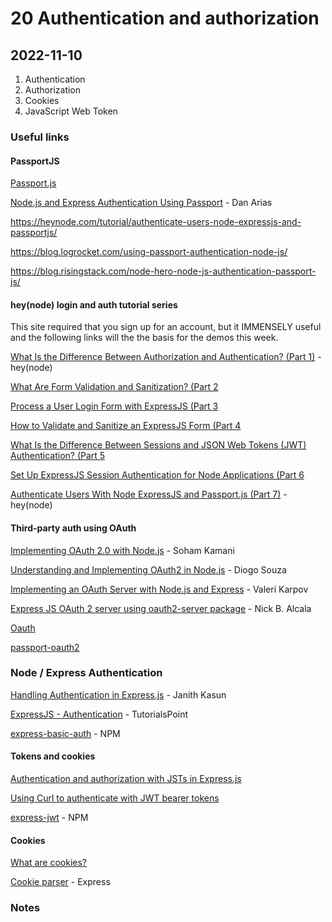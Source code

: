 # 20 Authentication and authorization

## 2022-11-10

1. Authentication
2. Authorization
3. Cookies
4. JavaScript Web Token

### Useful links


#### PassportJS

[Passport.js](https://www.passportjs.org/)

[Node.js and Express Authentication Using Passport](https://auth0.com/blog/create-a-simple-and-secure-node-express-app/) - Dan Arias

https://heynode.com/tutorial/authenticate-users-node-expressjs-and-passportjs/

https://blog.logrocket.com/using-passport-authentication-node-js/

https://blog.risingstack.com/node-hero-node-js-authentication-passport-js/

#### hey(node) login and auth tutorial series

This site required that you sign up for an account, but it IMMENSELY useful and the following links will the the basis for the demos this week.

[What Is the Difference Between Authorization and Authentication? (Part 1)](https://heynode.com/tutorial/what-difference-between-authorization-and-authentication) - hey(node)

[What Are Form Validation and Sanitization? (Part 2](https://heynode.com/tutorial/what-are-form-validation-and-sanitization)

[Process a User Login Form with ExpressJS (Part 3](https://heynode.com/tutorial/process-user-login-form-expressjs)

[How to Validate and Sanitize an ExpressJS Form (Part 4](https://heynode.com/tutorial/how-validate-and-sanitize-expressjs-form)

[What Is the Difference Between Sessions and JSON Web Tokens (JWT) Authentication? (Part 5](https://heynode.com/tutorial/what-difference-between-sessions-and-json-web-tokens-jwt-authentication)

[Set Up ExpressJS Session Authentication for Node Applications (Part 6](https://heynode.com/tutorial/set-expressjs-session-authentication-node-applications)

[Authenticate Users With Node ExpressJS and Passport.js (Part 7)](https://heynode.com/tutorial/authenticate-users-node-expressjs-and-passportjs/) - hey(node)

#### Third-party auth using OAuth

[Implementing OAuth 2.0 with Node.js](https://www.sohamkamani.com/nodejs/oauth/) - Soham Kamani

[Understanding and Implementing OAuth2 in Node.js](https://www.honeybadger.io/blog/oauth-nodejs-javascript/) - Diogo Souza

[Implementing an OAuth Server with Node.js and Express](https://thecodebarbarian.com/oauth-with-node-js-and-express.html) - Valeri Karpov

[Express JS OAuth 2 server using oauth2-server package](https://niceprogrammer.com/express-js-oauth-2-server-using-oauth2-server-package/) - Nick B. Alcala

[Oauth](https://www.passportjs.org/concepts/authentication/oauth/)

[passport-oauth2](http://www.passportjs.org/packages/passport-oauth2/)

### Node / Express Authentication

[Handling Authentication in Express.js](https://stackabuse.com/handling-authentication-in-express-js/) - Janith Kasun

[ExpressJS - Authentication](https://www.tutorialspoint.com/expressjs/expressjs_authentication.htm) - TutorialsPoint

[express-basic-auth](https://www.npmjs.com/package/express-basic-auth) - NPM

#### Tokens and cookies

[Authentication and authorization with JSTs in Express.js](https://stackabuse.com/authentication-and-authorization-with-jwts-in-express-js/)

[Using Curl to authenticate with JWT bearer tokens](https://nieldw.medium.com/using-curl-to-authenticate-with-jwt-bearer-tokens-55b7fac506bd)

[express-jwt](https://www.npmjs.com/package/express-jwt) - NPM

#### Cookies

[What are cookies?](https://www.section.io/engineering-education/what-are-cookies-nodejs/)

[Cookie parser](http://expressjs.com/en/resources/middleware/cookie-parser.html) - Express

### Notes
